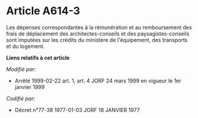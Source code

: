 # Article A614-3

Les dépenses correspondantes à la rémunération et au remboursement des frais de déplacement des architectes-conseils et des
paysagistes-conseils sont imputées sur les crédits du ministère de l'équipement, des transports et du logement.

**Liens relatifs à cet article**

_Modifié par_:

  - Arrêté 1999-02-22 art. 1, art. 4 JORF 24 mars 1999 en vigueur le 1er janvier 1999

_Codifié par_:

  - Décret n°77-38 1977-01-03 JORF 18 JANVIER 1977
